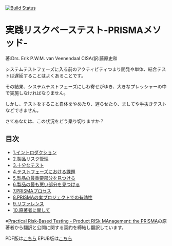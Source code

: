 [![Build Status](https://travis-ci.org/freddiefujiwara/prisma.svg?branch=master)](https://travis-ci.org/freddiefujiwara/prisma)

# 実践リスクベーステスト-PRISMAメソッド-

著:Drs. Erik P.W.M. van Veenendaal CISA/訳:藤原史和

システムテストフェーズに入る前のアクティビティつまり開発や単体、結合テストは遅延することはよくあることです。

その結果、システムテストフェーズにしわ寄せがゆき、大きなプレッシャーの中で実施しなければなりません。

しかし、テストをすること自体をやめたり、遅らせたり、ましてや手抜きテストなどできません。

さてあなたは、この状況をどう乗り切りますか？

## 目次

* [1.イントロダクション](1.Intoroduction.md)
* [2.製品リスク管理](2.ProductRiskManagement.md)
* [3.十分なテスト](3.GoodEnoughTesting.md)
* [4.テストフェーズにおける課題](4.TheTestingChellenge.md)
* [5.製品の最重要部分を見つける](5.TheMostImportantPartsOfTheProduct.md)
* [6.製品の最も悪い部分を見つける](6.TheWorstAreaOfTheProduct.md)
* [7.PRISMAプロセス](7.ThePRISMAProcess.md)
* [8.PRISMAの実プロジェクトでの有効性](8.PracticalExperiences.md)
* [9.リファレンス](9.Referrences.md)
* [10.原著者に関して](10.Biography.md)

※[Practical Risk-Based Testing - Product RISk MAnagement: the PRISMA](http://www.erikvanveenendaal.nl/NL/files/e-book%20PRISMA.pdf)の原著者から翻訳と公開に関する契約を締結し翻訳しています。

PDF版は[こちら](https://github.com/freddiefujiwara/prisma/raw/gh-pages/dist/master-prisma.pdf)
EPUB版は[こちら](https://github.com/freddiefujiwara/prisma/raw/gh-pages/dist/master-prisma.epub)
